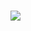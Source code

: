 
# ![](https://i0.wp.com/beneaththetangles.com/wp-content/uploads/2022/10/nagato-typing-gif.gif?resize=500%2C281&ssl=1) 

<!--
**AbuShl123/AbuShl123** is a ✨ _special_ ✨ repository because its `README.md` (this file) appears on your GitHub profile.

Here are some ideas to get you started:

- 🔭 I’m currently working on ...
- 🌱 I’m currently learning ...
- 👯 I’m looking to collaborate on ...
- 🤔 I’m looking for help with ...
- 💬 Ask me about ...
- 📫 How to reach me: ...
- 😄 Pronouns: ...
- ⚡ Fun fact: ...
-->
